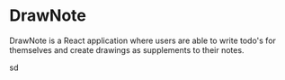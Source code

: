 # DrawNote

 DrawNote is a React application where users are able to write todo's for themselves and create drawings as supplements to their notes.



sd

